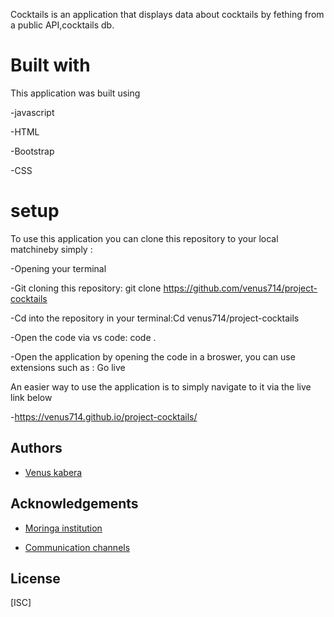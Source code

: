 
Cocktails is an application that displays data about cocktails by fething from a public API,cocktails db.

# Built with

This application was built using 

-javascript

-HTML

-Bootstrap

-CSS

# setup
To use this application you can clone this repository  to your local matchineby simply :

-Opening your terminal

-Git cloning this repository: git clone https://github.com/venus714/project-cocktails

-Cd into the repository in your terminal:Cd venus714/project-cocktails

-Open the code via vs code: code .

-Open the application by opening the code in a broswer, you can use extensions such as : Go live

An easier way to use the application is to simply navigate to it via the live link below

-https://venus714.github.io/project-cocktails/






## Authors

- [Venus kabera](https://github.com/venus714)


## Acknowledgements

 - [Moringa institution](https://moringaschool.com/courses/software-engineering-course-online/?gclid=EAIaIQobChMIhITYvvHJ-wIVA_Z3Ch3w1AafEAAYASAAEgI2IfD_BwE)
 
 - [Communication channels](https://app.slack.com/client/T0101L740P4/D04C40BEAG2)
 
## License

[ISC]

